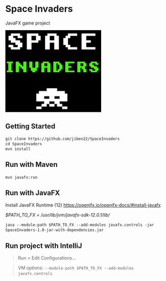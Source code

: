 # Space Invaders

JavaFX game project

![alt text](src/main/resources/images/logo_spaceInvaders.jpg)

## Getting Started

```
git clone https://github.com/jiben22/SpaceInvaders
cd SpaceInvaders
mvn install
```

## Run with Maven

`mvn javafx:run`

## Run with JavaFX

Install JavaFX Runtime (12)
https://openjfx.io/openjfx-docs/#install-javafx

*$PATH_TO_FX = /usr/lib/jvm/javafx-sdk-12.0.1/lib/*

```
java --module-path $PATH_TO_FX --add-modules javafx.controls -jar SpaceInvaders-1.0-jar-with-dependencies.jar
```

## Run project with IntelliJ

> Run > Edit Configurations...

> VM options: `--module-path $PATH_TO_FX --add-modules javafx.controls`


